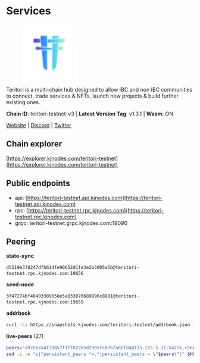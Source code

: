 # Services

<figure><img src="https://raw.githubusercontent.com/kj89/cosmos-images/main/logos/teritori.png" width="150" alt=""><figcaption></figcaption></figure>

Teritori is a multi-chain hub designed to allow IBC and non IBC communities  to connect, trade services & NFTs, launch new projects & build further existing ones.

**Chain ID**: teritori-testnet-v3 | **Latest Version Tag**: v1.3.1 | **Wasm**: ON

[Website](https://teritori.com) | [Discord](https://discord.gg/teritori) | [Twitter](https://twitter.com/TeritoriNetwork)




## Chain explorer
[https://explorer.kjnodes.com/teritori-testnet](https://explorer.kjnodes.com/teritori-testnet)

## Public endpoints

* api: [https://teritori-testnet.api.kjnodes.com](https://teritori-testnet.api.kjnodes.com)
* rpc: [https://teritori-testnet.rpc.kjnodes.com](https://teritori-testnet.rpc.kjnodes.com)
* grpc: teritori-testnet.grpc.kjnodes.com:19090

## Peering

**state-sync**

```text
d5519e378247dfb61dfe90652d1fe3e2b3005a5b@teritori-testnet.rpc.kjnodes.com:19656
```

**seed-node**

```text
3f472746f46493309650e5a033076689996c8881@teritori-testnet.rpc.kjnodes.com:19659
```

**addrbook**
```bash
curl -Ls https://snapshots.kjnodes.com/teritori-testnet/addrbook.json > $HOME/.teritorid/config/addrbook.json
```

**live-peers** (27)
```bash
peers="a97eb7a4f3d857f1ff82265d2905fc0762a6bfd4@135.125.5.31:54256,c56b132be41b247c9f8fa1f2addaca57f9946e29@75.119.159.159:44656,6bc9f80a5123d62c23aadb7b5d68b740a794b0c6@207.180.194.156:36656,4ebfdac0d496be2407c02202e5ad6f226a11b37a@65.21.134.202:26736,53f69cd52a4b633179b9e762cf8d51f6696a27f6@51.159.141.148:26656,d5519e378247dfb61dfe90652d1fe3e2b3005a5b@65.109.68.190:19656,31413c99357d0cfc48a46767ade171db2ea0205e@135.181.138.160:46656,bf100c1b6b44a6e96ab5691f3023cec3c27747fd@144.126.142.78:46656,b6640a6b6062be34a0b5eedb0524c320f31959ef@65.108.234.26:28656,e1b331c1f3cba509960c65d6c6bc9b49532bcbaa@65.109.85.170:27656,ec8faa221a99f5c6d8f647cd08f60f2ace0ed1e2@65.109.112.20:11044,c195935295e3429dbd50f155b9a3540b02cbc4d3@65.109.92.240:26656,303666c503cd27161529692de701f5b2d3a2f043@65.109.23.114:15956,ec0c58dbfe67a12ea16951134e29a6566ac05add@185.217.125.98:26656,69012ce642095e15f588ddb154327633bb2ecb9c@65.109.39.223:26656,3614bc766d73bebf6b73737b6690af60e7f0683e@65.108.206.118:46656,ac94097daec8a32d4ed3f074f26f214cedfbb541@85.173.112.154:26656,c89ecc57dc30addb7e9032684916725c25b2a6c5@162.55.103.44:26656,e78cee0e46927e483212e0313a35da6cc9151ed5@65.109.28.219:15956,427f9547e1e2f2b62b269dc4d32efa6d946e9746@65.21.200.54:32656,b33ebb4672f929dddde1365c9678a39abfd881fb@54.202.144.51:26656,5ae1012f9b0f4672d8152de903d115dd2f1a3ee3@65.21.170.3:27656,b9bd31a2a68a09d324a9deaf41144ff6d0dbe260@65.108.192.123:15656,15dd94f68c450da2c3b7c60b6364e3dce6f0cbf2@185.193.66.68:26641,07d196ccefcadc548c6cd06cfea425f1544b1495@213.239.217.52:41656,ade4d8bc8cbe014af6ebdf3cb7b1e9ad36f412c0@176.9.82.221:15956,b38ec6daf0e421f5d4c936454dcd07a7bda0e1dc@176.126.87.56:26656"
sed -i -e "s|^persistent_peers *=.*|persistent_peers = \"$peers\"|" $HOME/.teritorid/config/config.toml
```
